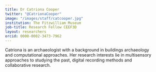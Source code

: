 ```yaml
---
title: Dr Catriona Cooper
twitter: "@CatrionaCooper"
image: "/images/staff/catcooper.jpg"
institution: The Fitzwilliam Museum
job-title: Research Fellow CEEF3D
layout: researchers
orcid: 0000-0002-3473-7962
---
```

Catriona is an archaeologist with a background in buildings archaeology and computational approaches. Her research interests lie in multisensory approaches to studying the past, digital recording methods and collaborative research.
